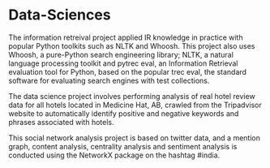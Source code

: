 # Data-Sciences


The information retreival project applied IR knowledge in practice with popular Python toolkits such as NLTK and Whoosh. This project also uses Whoosh, a pure-Python search engineering library; NLTK, a natural language processing toolkit and pytrec eval, an Information Retrieval evaluation tool for Python, based on the popular trec eval, the standard software for evaluating search engines with test collections.

The data science project involves performing analysis of real hotel review data for all hotels located in Medicine Hat, AB, crawled from the Tripadvisor website to automatically identify positive and negative keywords and phrases associated with hotels. 

This social network analysis project is based on twitter data, and a mention graph, content analysis, centrality analysis and sentiment analysis is conducted using the NetworkX package on the hashtag #india.
